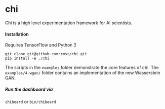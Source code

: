 # chi
Chi is a high level experimentation framework for AI scientists.
#### Installation

Requires TensorFlow and Python 3

```
git clone git@github.com:rmst/chi.git
pip install -e ./chi
```

The scripts in the `examples` folder demonstrate the core features
of chi. The `examples/4-wgan/` folder contains an implementation
of the new Wasserstein GAN.

##### Run the dashboard via

`chiboard` or `bin/chiboard`

